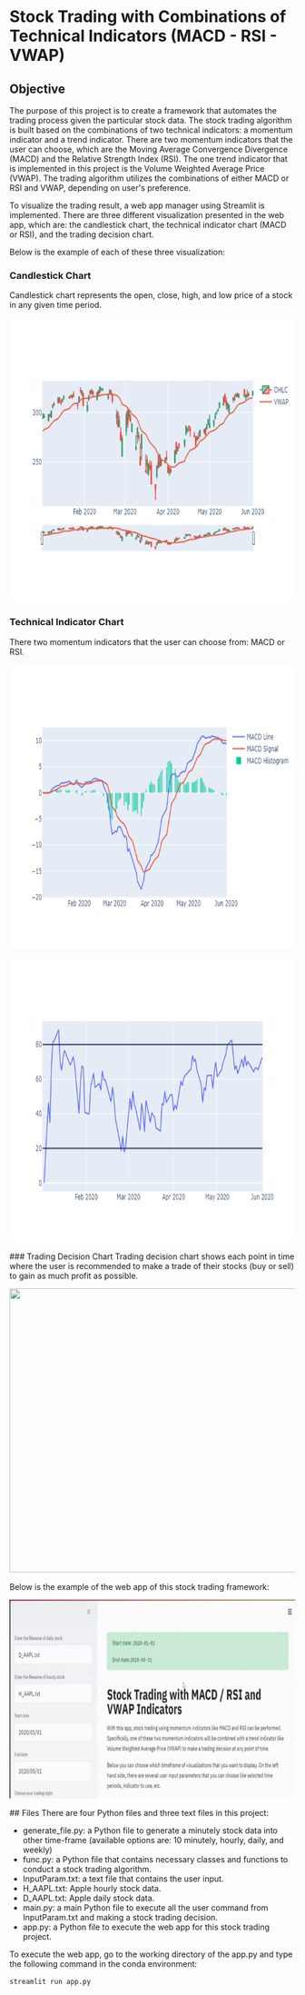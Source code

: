 # Stock Trading with Combinations of Technical Indicators (MACD - RSI - VWAP)

## Objective
The purpose of this project is to create a framework that automates the trading process given the particular stock data.
The stock trading algorithm is built based on the combinations of two technical indicators: a momentum indicator and a trend indicator.
There are two momentum indicators that the user can choose, which are the Moving Average Convergence Divergence (MACD) and the Relative Strength Index (RSI). The one trend indicator that is implemented in this project is the Volume Weighted Average Price (VWAP). The trading algorithm utilizes the combinations of either MACD or RSI and VWAP, depending on user's preference.

To visualize the trading result, a web app manager using Streamlit is implemented. There are three different visualization presented in the web app, which are: the candlestick chart, the technical indicator chart (MACD or RSI), and the trading decision chart.

Below is the example of each of these three visualization:

### Candlestick Chart
Candlestick chart represents the open, close, high, and low price of a stock in any given time period.
<p align="center">
  <img width="700" height="500" src=https://github.com/marcellusruben/Stock-Trading/blob/master/Pic/Candle.png>
</p>

### Technical Indicator Chart
There two momentum indicators that the user can choose from: MACD or RSI.
<p align="center">
  <img width="700" height="500" src=https://github.com/marcellusruben/Stock-Trading/blob/master/Pic/MACD.png>
</p>
<p align="center">
  <img width="700" height="500" src=https://github.com/marcellusruben/Stock-Trading/blob/master/Pic/RSI.png>
</p>
### Trading Decision Chart
Trading decision chart shows each point in time where the user is recommended to make a trade of their stocks (buy or sell) to gain as much profit as possible.
<p align="center">
  <img width="700" height="500" src=https://github.com/marcellusruben/Stock-Trading/blob/master/Pic/Trading.png>
</p>

Below is the example of the web app of this stock trading framework:

<p align="center">
  <img width="700" height="350" src=https://github.com/marcellusruben/Stock-Trading/blob/master/Pic/stock.gif>
</p>
## Files
There are four Python files and three text files in this project:

- generate_file.py: a Python file to generate a minutely stock data into other time-frame (available options are: 10 minutely, hourly, daily, and weekly)
- func.py: a Python file that contains necessary classes and functions to conduct a stock trading algorithm.
- InputParam.txt: a text file that contains the user input.
- H_AAPL.txt: Apple hourly stock data.
- D_AAPL.txt: Apple daily stock data.
- main.py: a main Python file to execute all the user command from InputParam.txt and making a stock trading decision.
- app.py: a Python file to execute the web app for this stock trading project.

To execute the web app, go to the working directory of the app.py and type the following command in the conda environment:
```
streamlit run app.py
```
